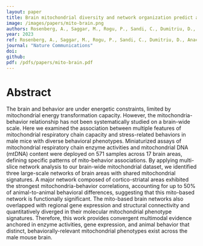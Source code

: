 ```yaml
---
layout: paper
title: Brain mitochondrial diversity and network organization predict anxiety-like behavior in male mice
image: /images/papers/mito-brain.png
authors: Rosenberg, A., Saggar, M., Rogu, P., Sandi, C., Dumitriu, D., Anacker, C., Picard, M. 
year: 2023
ref: Rosenberg, A., Saggar, M., Rogu, P., Sandi, C., Dumitriu, D., Anacker, C., Picard, M. (2023) Nature Communications
journal: "Nature Communications"
doi: 
github:
pdf: /pdfs/papers/mito-brain.pdf
---
```


# Abstract
The brain and behavior are under energetic constraints, limited by mitochondrial energy transformation capacity. However, the mitochondria-behavior relationship has not been systematically studied on a brain-wide scale. Here we examined the association between multiple features of mitochondrial respiratory chain capacity and stress-related behaviors in male mice with diverse behavioral phenotypes. Miniaturized assays of mitochondrial respiratory chain enzyme activities and mitochondrial DNA (mtDNA) content were deployed on 571 samples across 17 brain areas, defining specific patterns of mito-behavior associations. By applying multi-slice network analysis to our brain-wide mitochondrial dataset, we identified three large-scale networks of brain areas with shared mitochondrial signatures. A major network composed of cortico-striatal areas exhibited the strongest mitochondria-behavior correlations, accounting for up to 50% of animal-to-animal behavioral differences, suggesting that this mito-based network is functionally significant. The mito-based brain networks also overlapped with regional gene expression and structural connectivity and quantitatively diverged in their molecular mitochondrial phenotype signatures. Therefore, this work provides convergent multimodal evidence anchored in enzyme activities, gene expression, and animal behavior that distinct, behaviorally-relevant mitochondrial phenotypes exist across the male mouse brain.
